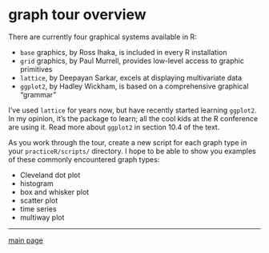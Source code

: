 
# graph tour overview

There are currently four graphical systems available in R:

  - `base` graphics, by Ross Ihaka, is included in every R installation
  - `grid` graphics, by Paul Murrell, provides low-level access to
    graphic primitives
  - `lattice`, by Deepayan Sarkar, excels at displaying multivariate
    data
  - `ggplot2`, by Hadley Wickham, is based on a comprehensive graphical
    “grammar”

I’ve used `lattice` for years now, but have recently started learning
`ggplot2`. In my opinion, it’s the package to learn; all the cool kids
at the R conference are using it. Read more about `ggplot2` in section
10.4 of the text.

As you work through the tour, create a new script for each graph type in
your `practiceR/scripts/` directory. I hope to be able to show you
examples of these commonly encountered graph types:

  - Cleveland dot plot
  - histogram
  - box and whisker plot
  - scatter plot
  - time series
  - multiway plot

-----

[main page](../README.md)
